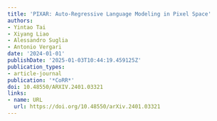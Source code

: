 ```yaml
---
title: 'PIXAR: Auto-Regressive Language Modeling in Pixel Space'
authors:
- Yintao Tai
- Xiyang Liao
- Alessandro Suglia
- Antonio Vergari
date: '2024-01-01'
publishDate: '2025-01-03T10:44:19.459125Z'
publication_types:
- article-journal
publication: '*CoRR*'
doi: 10.48550/ARXIV.2401.03321
links:
- name: URL
  url: https://doi.org/10.48550/arXiv.2401.03321
---
```

